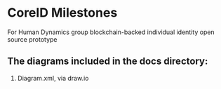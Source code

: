 # CoreID Milestones

For Human Dynamics group blockchain-backed individual identity open source prototype


## The diagrams included in the docs directory:

1. Diagram.xml, via draw.io
